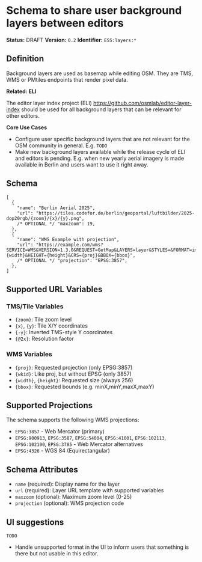 # Schema to share user background layers between editors

**Status:** DRAFT
**Version:** `0.2`
**Identifier:** `ESS:layers:*`

## Definition

Background layers are used as basemap while editing OSM. They are TMS, WMS or PMtiles endpoints that render pixel data.

**Related: ELI**

The editor layer index project (ELI) https://github.com/osmlab/editor-layer-index should be used for all background layers that can be relevant for other editors.

**Core Use Cases**

- Configure user specific background layers that are not relevant for the OSM community in general. E.g. `TODO`
- Make new background layers available while the release cycle of ELI and editors is pending. E.g. when new yearly aerial imagery is made available in Berlin and users want to use it right away.

## Schema

```jsonc
[
  {
    "name": "Berlin Aerial 2025",
    "url": "https://tiles.codefor.de/berlin/geoportal/luftbilder/2025-dop20rgb/{zoom}/{x}/{y}.png",
    /* OPTIONAL */ "maxzoom": 19,
  },
  {
    "name": "WMS Example with projection",
    "url": "https://example.com/wms?SERVICE=WMS&VERSION=1.3.0&REQUEST=GetMap&LAYERS=layer&STYLES=&FORMAT=image/png&TRANSPARENT=true&WIDTH={width}&HEIGHT={height}&CRS={proj}&BBOX={bbox}",
    /* OPTIONAL */ "projection": "EPSG:3857",
  },
]
```

## Supported URL Variables

### TMS/Tile Variables

- `{zoom}`: Tile zoom level
- `{x}`, `{y}`: Tile X/Y coordinates
- `{-y}`: Inverted TMS-style Y coordinates
- `{@2x}`: Resolution factor

### WMS Variables

- `{proj}`: Requested projection (only EPSG:3857)
- `{wkid}`: Like proj, but without EPSG (only 3857)
- `{width}`, `{height}`: Requested size (always 256)
- `{bbox}`: Requested bounds (e.g. minX,minY,maxX,maxY)

## Supported Projections

The schema supports the following WMS projections:

- `EPSG:3857` - Web Mercator (primary)
- `EPSG:900913`, `EPSG:3587`, `EPSG:54004`, `EPSG:41001`, `EPSG:102113`, `EPSG:102100`, `EPSG:3785` - Web Mercator alternatives
- `EPSG:4326` - WGS 84 (Equirectangular)

## Schema Attributes

- `name` (required): Display name for the layer
- `url` (required): Layer URL template with supported variables
- `maxzoom` (optional): Maximum zoom level (0-25)
- `projection` (optional): WMS projection code

## UI suggestions

`TODO`

- Handle unsupported format in the UI to inform users that something is there but not usable in this editor.
